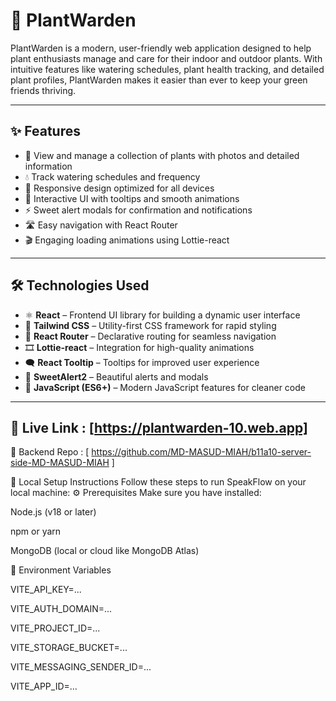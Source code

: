 # 🌿 PlantWarden

PlantWarden is a modern, user-friendly web application designed to help plant enthusiasts manage and care for their indoor and outdoor plants. With intuitive features like watering schedules, plant health tracking, and detailed plant profiles, PlantWarden makes it easier than ever to keep your green friends thriving.

---

## ✨ Features

- 🌱 View and manage a collection of plants with photos and detailed information  
- 💧 Track watering schedules and frequency  
- 📱 Responsive design optimized for all devices  
- 💬 Interactive UI with tooltips and smooth animations  
- ⚡ Sweet alert modals for confirmation and notifications  
- 🛣️ Easy navigation with React Router  
- 🎬 Engaging loading animations using Lottie-react  

---

## 🛠️ Technologies Used

- ⚛️ **React** – Frontend UI library for building a dynamic user interface  
- 🎨 **Tailwind CSS** – Utility-first CSS framework for rapid styling  
- 🧭 **React Router** – Declarative routing for seamless navigation  
- 🎞️ **Lottie-react** – Integration for high-quality animations  
- 🗨️ **React Tooltip** – Tooltips for improved user experience  
- 🚨 **SweetAlert2** – Beautiful alerts and modals  
- 📜 **JavaScript (ES6+)** – Modern JavaScript features for cleaner code  

---

## 🚀 Live Link :  [https://plantwarden-10.web.app]

🧩 Backend Repo :
[ https://github.com/MD-MASUD-MIAH/b11a10-server-side-MD-MASUD-MIAH ]






🧪 Local Setup Instructions Follow these steps to run SpeakFlow on your local machine:
⚙️ Prerequisites Make sure you have installed:

Node.js (v18 or later)

npm or yarn

MongoDB (local or cloud like MongoDB Atlas)

🔐 Environment Variables

VITE_API_KEY=...

VITE_AUTH_DOMAIN=...

VITE_PROJECT_ID=...

VITE_STORAGE_BUCKET=...

VITE_MESSAGING_SENDER_ID=...

VITE_APP_ID=...
